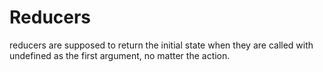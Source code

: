 
# Reducers
reducers are supposed to return the initial state when they are called with undefined as the first argument, no matter the action.
